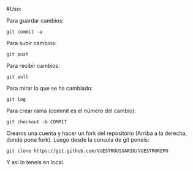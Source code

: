 #Uso: 

Para guardar cambios:

    git commit -a

Para subir cambios:

    git push
    
Para recibir cambios:

    git pull
    
Para mirar lo que se ha cambiado:

    git log
    
Para crear rama (commit es el número del cambio):

    git checkout -b COMMIT

Crearos una cuenta y hacer un fork del repositorio (Arriba a la derecha, donde pone fork).
Luego desde la consola de git poneis:

    git clone https://git.github.com/VUESTROUSUARIO/VUESTROREPO
    
Y asi lo teneis en local.
